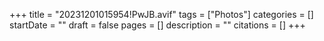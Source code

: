 +++
title = "20231201015954!PwJB.avif"
tags = ["Photos"]
categories = []
startDate = ""
draft = false
pages = []
description = ""
citations = []
+++

